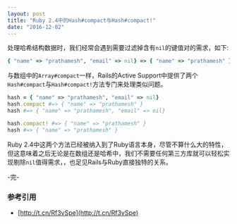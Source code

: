 ```yaml
---
layout: post
title: "Ruby 2.4中的Hash#compact与Hash#compact!"
date: "2016-12-02"
---
```


处理哈希结构数据时，我们经常会遇到需要过滤掉含有`nil`的键值对的需求，如下:

```ruby
{ "name" => "prathamesh", "email" => nil} => { "name" => "prathamesh" }
```

与数组中的`Array#compact`一样，Rails的Active Support中提供了两个`Hash#compact`与`Hash#compact!`方法专门来处理类似问题。


```ruby
hash = { "name" => "prathamesh", "email" => nil}
hash.compact #=> { "name" => "prathamesh" }
hash #=> { "name" => "prathamesh", "email" => nil}

hash.compact! #=> { "name" => "prathamesh" }
hash #=> { "name" => "prathamesh" }
```

Ruby 2.4中这两个方法已经被纳入到了Ruby语言本身，尽管不算什么大的特性，但这意味着之后无论是在数组还是哈希中，我们不需要任何第三方库就可以轻松实现剔除`nil`值得需求，，也足见Rails与Ruby直接独特的关系。

-完-

### 参考引用
+ [http://t.cn/Rf3vSpe](http://t.cn/Rf3vSpe)